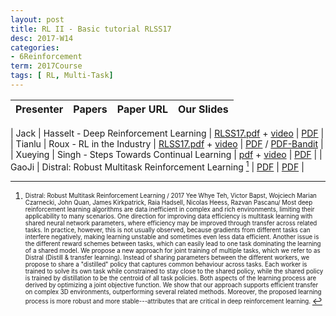 ```yaml
---
layout: post
title: RL II - Basic tutorial RLSS17
desc: 2017-W14
categories:
- 6Reinforcement
term: 2017Course
tags: [ RL, Multi-Task]
---
```


| Presenter | Papers | Paper URL| Our Slides |
| -----: | ---------------------------: | :----- | :----- |
<!--header-->
| Jack | Hasselt - Deep Reinforcement Learning | [RLSS17.pdf](https://drive.google.com/file/d/0BzUSSMdMszk6UE5TbWdZekFXSE0/view?usp=drive_web) + [video](http://videolectures.net/deeplearning2017_van_hasselt_deep_reinforcement/) |  [PDF]({{site.baseurl}}/talks/20171121-Jack.pdf) |
| Tianlu | Roux - RL in the Industry | [RLSS17.pdf](https://drive.google.com/file/d/0BzUSSMdMszk6bEprTUpCaHRrQ28/view) + [video](http://videolectures.net/deeplearning2017_le_roux_recommendation_system/) |  [PDF]({{site.baseurl}}/talks/20171121-Tianlu.pdf) / [PDF-Bandit]({{site.baseurl}}/talks/20171201-Tianlu.pdf) |
| Xueying | Singh - Steps Towards Continual Learning | [pdf](https://drive.google.com/file/d/0BzUSSMdMszk6YVhFUUNLZnZLSWs/view?usp=drive_web) + [video](http://videolectures.net/deeplearning2017_singh_reinforcement_learning/) |  [PDF]({{site.baseurl}}/talks/20171130-Xueying.pdf) |
| GaoJi | Distral: Robust Multitask Reinforcement Learning [^1] | [PDF](https://arxiv.org/pdf/1707.04175.pdf) |  [PDF]({{site.baseurl}}/talks/20171121-Ji.pdf) |




<!--excerpt.start-->


[^1]: <sub><sup>  Distral: Robust Multitask Reinforcement Learning / 2017 Yee Whye Teh, Victor Bapst, Wojciech Marian Czarnecki, John Quan, James Kirkpatrick, Raia Hadsell, Nicolas Heess, Razvan Pascanu/ Most deep reinforcement learning algorithms are data inefficient in complex and rich environments, limiting their applicability to many scenarios. One direction for improving data efficiency is multitask learning with shared neural network parameters, where efficiency may be improved through transfer across related tasks. In practice, however, this is not usually observed, because gradients from different tasks can interfere negatively, making learning unstable and sometimes even less data efficient. Another issue is the different reward schemes between tasks, which can easily lead to one task dominating the learning of a shared model. We propose a new approach for joint training of multiple tasks, which we refer to as Distral (Distill & transfer learning). Instead of sharing parameters between the different workers, we propose to share a "distilled" policy that captures common behaviour across tasks. Each worker is trained to solve its own task while constrained to stay close to the shared policy, while the shared policy is trained by distillation to be the centroid of all task policies. Both aspects of the learning process are derived by optimizing a joint objective function. We show that our approach supports efficient transfer on complex 3D environments, outperforming several related methods. Moreover, the proposed learning process is more robust and more stable---attributes that are critical in deep reinforcement learning. </sup></sub>


